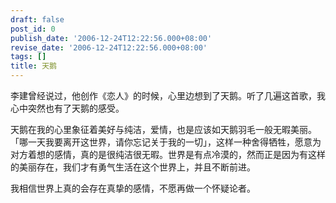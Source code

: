 ```yaml
---
draft: false
post_id: 0
publish_date: '2006-12-24T12:22:56.000+08:00'
revise_date: '2006-12-24T12:22:56.000+08:00'
tags: []
title: 天鹅
---
```


李建曾经说过，他创作《恋人》的时候，心里边想到了天鹅。听了几遍这首歌，我心中突然也有了天鹅的感受。

天鹅在我的心里象征着美好与纯洁，爱情，也是应该如天鹅羽毛一般无暇美丽。「哪一天我要离开这世界，请你忘记关于我的一切」，这样一种舍得牺牲，愿意为对方着想的感情，真的是很纯洁很无暇。世界是有点冷漠的，然而正是因为有这样的美丽存在，我们才有勇气生活在这个世界上，并且不断前进。

我相信世界上真的会存在真挚的感情，不愿再做一个怀疑论者。
